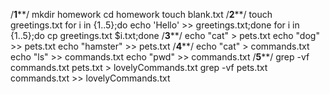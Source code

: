 /**************1****************/
mkdir homework
cd homework
touch blank.txt
/**************2****************/
touch greetings.txt
for i in {1..5};do echo 'Hello' >> greetings.txt;done
for i in {1..5};do cp greetings.txt $i.txt;done
/**************3****************/
echo "cat" > pets.txt
echo "dog" >> pets.txt
echo "hamster" >> pets.txt
/**************4****************/
echo "cat" > commands.txt
echo "ls" >> commands.txt
echo "pwd" >> commands.txt
/**************5****************/
grep -vf commands.txt pets.txt > lovelyCommands.txt
grep -vf pets.txt commands.txt >> lovelyCommands.txt